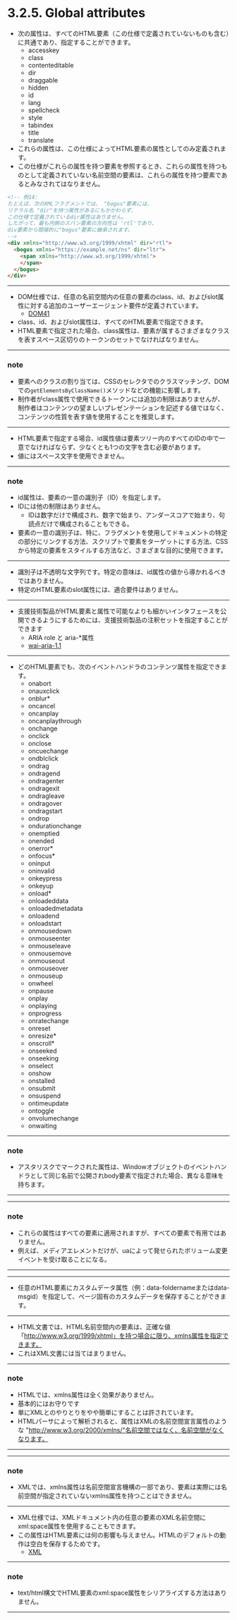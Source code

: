 # 3.2.5. Global attributes

- 次の属性は、すべてのHTML要素（この仕様で定義されていないものも含む）に共通であり、指定することができます。
    - accesskey
    - class
    - contenteditable
    - dir
    - draggable
    - hidden
    - id
    - lang
    - spellcheck
    - style
    - tabindex
    - title
    - translate
- これらの属性は、この仕様によってHTML要素の属性としてのみ定義されます。
- この仕様がこれらの属性を持つ要素を参照するとき、これらの属性を持つものとして定義されていない名前空間の要素は、これらの属性を持つ要素であるとみなされてはなりません。

```html
<!-- 例14:
たとえば、次のXMLフラグメントでは、 "bogus"要素には、
リテラル名 "dir"を持つ属性があるにもかかわらず、
この仕様で定義されているdir属性はありません。
したがって、最も内側のスパン要素の方向性は 'rtl'であり、
div要素から間接的に"bogus"要素に継承されます。
-->
<div xmlns="http://www.w3.org/1999/xhtml" dir="rtl">
  <bogus xmlns="https://example.net/ns" dir="ltr">
    <span xmlns="http://www.w3.org/1999/xhtml">
    </span>
  </bogus>
</div>
```

***

- DOM仕様では、任意の名前空間内の任意の要素のclass、id、およびslot属性に対する追加のユーザーエージェント要件が定義されています。
    -  [DOM41](https://www.w3.org/TR/html/references.html#biblio-dom)
- class、id、およびslot属性は、すべてのHTML要素で指定できます。
- HTML要素で指定された場合、class属性は、要素が属するさまざまなクラスを表すスペース区切りのトークンのセットでなければなりません。

***
### note
- 要素へのクラスの割り当ては、CSSのセレクタでのクラスマッチング、DOMでの`getElementsByClassName()`メソッドなどの機能に影響します。
- 制作者がclass属性で使用できるトークンには追加の制限はありませんが、制作者はコンテンツの望ましいプレゼンテーションを記述する値ではなく、コンテンツの性質を表す値を使用することを推奨します。
***

- HTML要素で指定する場合、id属性値は要素ツリー内のすべてのIDの中で一意でなければならず、少なくとも1つの文字を含む必要があります。
- 値にはスペース文字を使用できません。

***
### note
- id属性は、要素の一意の識別子（ID）を指定します。
- IDには他の制限はありません。
    - IDは数字だけで構成され、数字で始まり、アンダースコアで始まり、句読点だけで構成されることもできる。
- 要素の一意の識別子は、特に、フラグメントを使用してドキュメントの特定の部分にリンクする方法、スクリプトで要素をターゲットにする方法、CSSから特定の要素をスタイルする方法など、さまざまな目的に使用できます。
***

- 識別子は不透明な文字列です。特定の意味は、id属性の値から導かれるべきではありません。
- 特定のHTML要素のslot属性には、適合要件はありません。


***

-  支援技術製品がHTML要素と属性で可能なよりも細かいインタフェースを公開できるようにするためには、支援技術製品の注釈セットを指定することができます
    - ARIA role と aria-*属性
    - [wai-aria-1.1](https://www.w3.org/TR/html/references.html#biblio-wai-aria-11)

***

- どのHTML要素でも、次のイベントハンドラのコンテンツ属性を指定できます。
    - onabort
    - onauxclick
    - onblur*
    - oncancel
    - oncanplay
    - oncanplaythrough
    - onchange
    - onclick
    - onclose
    - oncuechange
    - ondblclick
    - ondrag
    - ondragend
    - ondragenter
    - ondragexit
    - ondragleave
    - ondragover
    - ondragstart
    - ondrop
    - ondurationchange
    - onemptied
    - onended
    - onerror*
    - onfocus*
    - oninput
    - oninvalid
    - onkeypress
    - onkeyup
    - onload*
    - onloadeddata
    - onloadedmetadata
    - onloadend
    - onloadstart
    - onmousedown
    - onmouseenter
    - onmouseleave
    - onmousemove
    - onmouseout
    - onmouseover
    - onmouseup
    - onwheel
    - onpause
    - onplay
    - onplaying
    - onprogress
    - onratechange
    - onreset
    - onresize*
    - onscroll*
    - onseeked
    - onseeking
    - onselect
    - onshow
    - onstalled
    - onsubmit
    - onsuspend
    - ontimeupdate
    - ontoggle
    - onvolumechange
    - onwaiting

***
### note

- アスタリスクでマークされた属性は、Windowオブジェクトのイベントハンドラとして同じ名前で公開されbody要素で指定された場合、異なる意味を持ちます。
***

***
### note

- これらの属性はすべての要素に適用されますが、すべての要素で有用ではありません。
- 例えば、メディアエレメントだけが、uaによって発せられたボリューム変更イベントを受け取ることになる。
***

***


- 任意のHTML要素にカスタムデータ属性（例：data-foldernameまたはdata-msgid）を指定して、ページ固有のカスタムデータを保存することができます。

***

- HTML文書では、HTML名前空間内の要素は、正確な値「http://www.w3.org/1999/xhtml」を持つ場合に限り、xmlns属性を指定できます。
- これはXML文書には当てはまりません。

***
### note

- HTMLでは、xmlns属性は全く効果がありません。
- 基本的にはお守りです
- 単にXMLとのやりとりをやや簡単にすることは許されています。
- HTMLパーサによって解析されると、属性はXMLの名前空間宣言属性のような "http://www.w3.org/2000/xmlns/"名前空間ではなく、名前空間がなくなります。
***

***
### note

- XMLでは、xmlns属性は名前空間宣言機構の一部であり、要素は実際には名前空間が指定されていないxmlns属性を持つことはできません。
***

- XML仕様では、XMLドキュメント内の任意の要素のXML名前空間にxml:space属性を使用することもできます。
- この属性はHTML要素には何の影響も与えません。HTMLのデフォルトの動作は空白を保存するためです。
    - [XML](https://www.w3.org/TR/html/references.html#biblio-xml)

***
### note

- text/html構文でHTML要素のxml:space属性をシリアライズする方法はありません。
***




